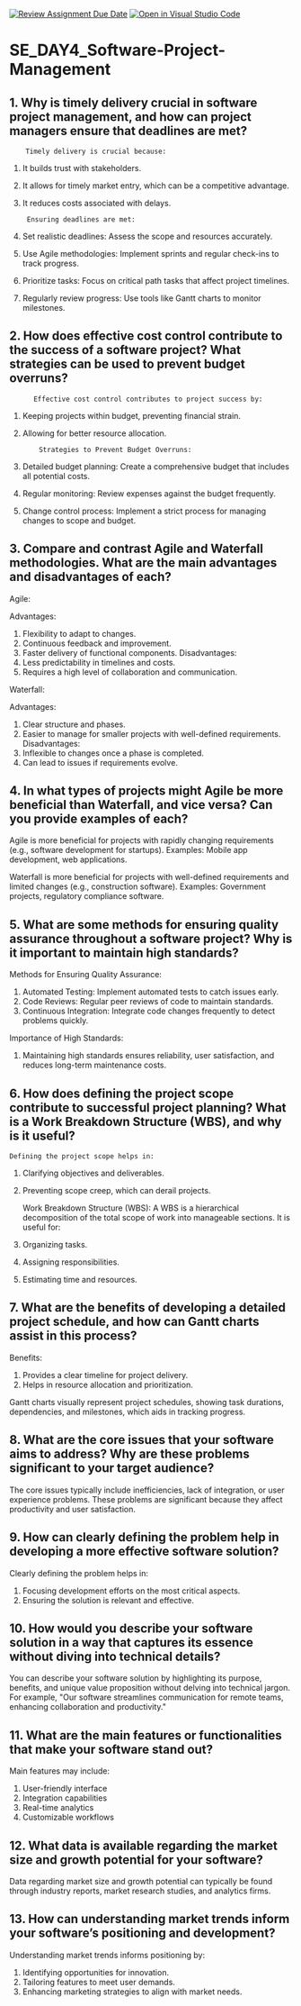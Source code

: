 [![Review Assignment Due Date](https://classroom.github.com/assets/deadline-readme-button-22041afd0340ce965d47ae6ef1cefeee28c7c493a6346c4f15d667ab976d596c.svg)](https://classroom.github.com/a/9pw6JKcu)
[![Open in Visual Studio Code](https://classroom.github.com/assets/open-in-vscode-2e0aaae1b6195c2367325f4f02e2d04e9abb55f0b24a779b69b11b9e10269abc.svg)](https://classroom.github.com/online_ide?assignment_repo_id=18724767&assignment_repo_type=AssignmentRepo)
# SE_DAY4_Software-Project-Management
## 1. Why is timely delivery crucial in software project management, and how can project managers ensure that deadlines are met?

        Timely delivery is crucial because:
1. It builds trust with stakeholders.
2. It allows for timely market entry, which can be a competitive advantage.
3. It reduces costs associated with delays.
   
        Ensuring deadlines are met:
1. Set realistic deadlines: Assess the scope and resources accurately.
2. Use Agile methodologies: Implement sprints and regular check-ins to track progress.
3. Prioritize tasks: Focus on critical path tasks that affect project timelines.
4. Regularly review progress: Use tools like Gantt charts to monitor milestones.


## 2. How does effective cost control contribute to the success of a software project? What strategies can be used to prevent budget overruns?

          Effective cost control contributes to project success by:
1. Keeping projects within budget, preventing financial strain.
2. Allowing for better resource allocation.

           Strategies to Prevent Budget Overruns:
1. Detailed budget planning: Create a comprehensive budget that includes all potential costs.
2. Regular monitoring: Review expenses against the budget frequently.
3. Change control process: Implement a strict process for managing changes to scope and budget.


## 3. Compare and contrast Agile and Waterfall methodologies. What are the main advantages and disadvantages of each?

Agile:

  Advantages:
1. Flexibility to adapt to changes.
2. Continuous feedback and improvement.
3. Faster delivery of functional components.
  Disadvantages:
1. Less predictability in timelines and costs.
2. Requires a high level of collaboration and communication.


Waterfall:

  Advantages:
1. Clear structure and phases.
2. Easier to manage for smaller projects with well-defined requirements.
  Disadvantages:
1. Inflexible to changes once a phase is completed.
2. Can lead to issues if requirements evolve.


## 4. In what types of projects might Agile be more beneficial than Waterfall, and vice versa? Can you provide examples of each?

Agile is more beneficial for projects with rapidly changing requirements (e.g., software development for startups).
         Examples: Mobile app development, web applications.

Waterfall is more beneficial for projects with well-defined requirements and limited changes (e.g., construction software).
         Examples: Government projects, regulatory compliance software.


## 5. What are some methods for ensuring quality assurance throughout a software project? Why is it important to maintain high standards?

Methods for Ensuring Quality Assurance:
1. Automated Testing: Implement automated tests to catch issues early.
2. Code Reviews: Regular peer reviews of code to maintain standards.
3. Continuous Integration: Integrate code changes frequently to detect problems quickly.

Importance of High Standards:
1. Maintaining high standards ensures reliability, user satisfaction, and reduces long-term maintenance costs.


## 6. How does defining the project scope contribute to successful project planning? What is a Work Breakdown Structure (WBS), and why is it useful?

    Defining the project scope helps in:
1. Clarifying objectives and deliverables.
2. Preventing scope creep, which can derail projects.

   Work Breakdown Structure (WBS):
A WBS is a hierarchical decomposition of the total scope of work into manageable sections. It is useful for:
1. Organizing tasks.
2. Assigning responsibilities.
3. Estimating time and resources.


## 7. What are the benefits of developing a detailed project schedule, and how can Gantt charts assist in this process?

Benefits:
1. Provides a clear timeline for project delivery.
2. Helps in resource allocation and prioritization.

Gantt charts visually represent project schedules, showing task durations, dependencies, and milestones, which aids in tracking progress.


## 8. What are the core issues that your software aims to address? Why are these problems significant to your target audience?

The core issues typically include inefficiencies, lack of integration, or user experience problems. 
These problems are significant because they affect productivity and user satisfaction.


## 9. How can clearly defining the problem help in developing a more effective software solution?

Clearly defining the problem helps in:
1. Focusing development efforts on the most critical aspects.
2. Ensuring the solution is relevant and effective.


## 10. How would you describe your software solution in a way that captures its essence without diving into technical details?

You can describe your software solution by highlighting its purpose, benefits, and unique value proposition without delving into technical jargon. For example, "Our software streamlines communication for remote teams, enhancing collaboration and productivity."


## 11. What are the main features or functionalities that make your software stand out?

  Main features may include:
1. User-friendly interface
2. Integration capabilities
3. Real-time analytics
4. Customizable workflows


## 12. What data is available regarding the market size and growth potential for your software?

Data regarding market size and growth potential can typically be found through industry reports, market research studies, and analytics firms.


## 13. How can understanding market trends inform your software’s positioning and development?

Understanding market trends informs positioning by:
1. Identifying opportunities for innovation.
2. Tailoring features to meet user demands.
3. Enhancing marketing strategies to align with market needs.

